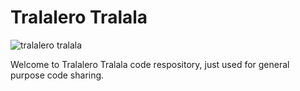 # Tralalero Tralala
![tralalero tralala](https://github.com/user-attachments/assets/05c580be-4786-469b-9b67-ff284d3efb7a)

Welcome to Tralalero Tralala code respository, just used for general purpose code sharing.
